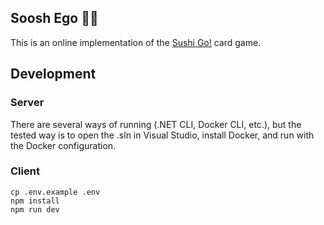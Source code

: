 ## Soosh Ego 😵‍💫

This is an online implementation of the [Sushi Go!](https://boardgamegeek.com/boardgame/133473/sushi-go) card game.

## Development

### Server

There are several ways of running (.NET CLI, Docker CLI, etc.), but the tested way is to open the .sln in Visual Studio, install Docker, and run with the Docker configuration.

### Client

```
cp .env.example .env
npm install
npm run dev
```
